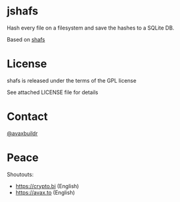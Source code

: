 # jshafs

Hash every file on a filesystem and save the hashes to a SQLite DB. 

Based on [shafs](https://github.com/avaxbuildr/shafs)


# License

shafs is released under the terms of the GPL license

See attached LICENSE file for details


# Contact

[@avaxbuildr](https://twitter.com/avaxbuildr)



# Peace

Shoutouts:

* https://crypto.bi (English)
* https://avax.to (English)